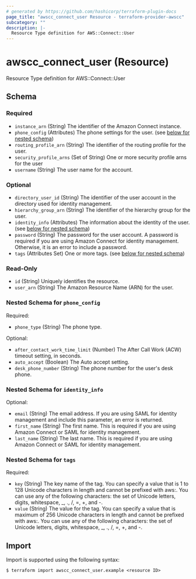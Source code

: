 ```yaml
---
# generated by https://github.com/hashicorp/terraform-plugin-docs
page_title: "awscc_connect_user Resource - terraform-provider-awscc"
subcategory: ""
description: |-
  Resource Type definition for AWS::Connect::User
---
```


# awscc_connect_user (Resource)

Resource Type definition for AWS::Connect::User



<!-- schema generated by tfplugindocs -->
## Schema

### Required

- `instance_arn` (String) The identifier of the Amazon Connect instance.
- `phone_config` (Attributes) The phone settings for the user. (see [below for nested schema](#nestedatt--phone_config))
- `routing_profile_arn` (String) The identifier of the routing profile for the user.
- `security_profile_arns` (Set of String) One or more security profile arns for the user
- `username` (String) The user name for the account.

### Optional

- `directory_user_id` (String) The identifier of the user account in the directory used for identity management.
- `hierarchy_group_arn` (String) The identifier of the hierarchy group for the user.
- `identity_info` (Attributes) The information about the identity of the user. (see [below for nested schema](#nestedatt--identity_info))
- `password` (String) The password for the user account. A password is required if you are using Amazon Connect for identity management. Otherwise, it is an error to include a password.
- `tags` (Attributes Set) One or more tags. (see [below for nested schema](#nestedatt--tags))

### Read-Only

- `id` (String) Uniquely identifies the resource.
- `user_arn` (String) The Amazon Resource Name (ARN) for the user.

<a id="nestedatt--phone_config"></a>
### Nested Schema for `phone_config`

Required:

- `phone_type` (String) The phone type.

Optional:

- `after_contact_work_time_limit` (Number) The After Call Work (ACW) timeout setting, in seconds.
- `auto_accept` (Boolean) The Auto accept setting.
- `desk_phone_number` (String) The phone number for the user's desk phone.


<a id="nestedatt--identity_info"></a>
### Nested Schema for `identity_info`

Optional:

- `email` (String) The email address. If you are using SAML for identity management and include this parameter, an error is returned.
- `first_name` (String) The first name. This is required if you are using Amazon Connect or SAML for identity management.
- `last_name` (String) The last name. This is required if you are using Amazon Connect or SAML for identity management.


<a id="nestedatt--tags"></a>
### Nested Schema for `tags`

Required:

- `key` (String) The key name of the tag. You can specify a value that is 1 to 128 Unicode characters in length and cannot be prefixed with aws:. You can use any of the following characters: the set of Unicode letters, digits, whitespace, _, ., /, =, +, and -.
- `value` (String) The value for the tag. You can specify a value that is maximum of 256 Unicode characters in length and cannot be prefixed with aws:. You can use any of the following characters: the set of Unicode letters, digits, whitespace, _, ., /, =, +, and -.

## Import

Import is supported using the following syntax:

```shell
$ terraform import awscc_connect_user.example <resource ID>
```
